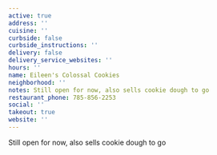 ```yaml
---
active: true
address: ''
cuisine: ''
curbside: false
curbside_instructions: ''
delivery: false
delivery_service_websites: ''
hours: ''
name: Eileen's Colossal Cookies
neighborhood: ''
notes: Still open for now, also sells cookie dough to go
restaurant_phone: 785-856-2253
social: ''
takeout: true
website: ''
---
```


Still open for now, also sells cookie dough to go